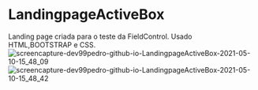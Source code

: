 
# LandingpageActiveBox
Landing page criada para o teste da FieldControl. Usado HTML,BOOTSTRAP e CSS.![screencapture-dev99pedro-github-io-LandingpageActiveBox-2021-05-10-15_48_09](https://user-images.githubusercontent.com/72178800/117709716-a3299c00-b1a7-11eb-8419-7958cfae4bef.png)
![screencapture-dev99pedro-github-io-LandingpageActiveBox-2021-05-10-15_48_42](https://user-images.githubusercontent.com/72178800/117709735-a91f7d00-b1a7-11eb-9c13-a6622cbec5ec.png)


